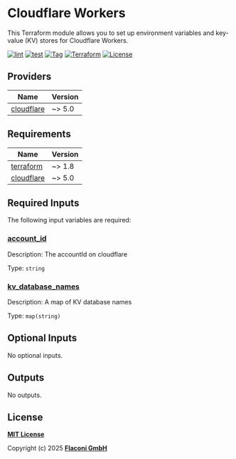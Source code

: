 # Cloudflare Workers

This Terraform module allows you to set up environment variables and key-value (KV) stores for Cloudflare Workers.

[![lint](https://github.com/flaconi/terraform-cloudflare-workers/workflows/lint/badge.svg)](https://github.com/flaconi/terraform-cloudflare-workers/actions?query=workflow%3Alint)
[![test](https://github.com/flaconi/terraform-cloudflare-workers/workflows/test/badge.svg)](https://github.com/flaconi/terraform-cloudflare-workers/actions?query=workflow%3Atest)
[![Tag](https://img.shields.io/github/tag/flaconi/terraform-cloudflare-workers.svg)](https://github.com/flaconi/terraform-cloudflare-workers/releases)
[![Terraform](https://img.shields.io/badge/Terraform--registry-cloudflare--workers-brightgreen.svg)](https://registry.terraform.io/modules/flaconi/workers/cloudflare/)
[![License](https://img.shields.io/badge/license-MIT-blue.svg)](https://opensource.org/licenses/MIT)

<!-- TFDOCS_HEADER_START -->


<!-- TFDOCS_HEADER_END -->

<!-- TFDOCS_PROVIDER_START -->
## Providers

| Name | Version |
|------|---------|
| <a name="provider_cloudflare"></a> [cloudflare](#provider\_cloudflare) | ~> 5.0 |

<!-- TFDOCS_PROVIDER_END -->

<!-- TFDOCS_REQUIREMENTS_START -->
## Requirements

| Name | Version |
|------|---------|
| <a name="requirement_terraform"></a> [terraform](#requirement\_terraform) | ~> 1.8 |
| <a name="requirement_cloudflare"></a> [cloudflare](#requirement\_cloudflare) | ~> 5.0 |

<!-- TFDOCS_REQUIREMENTS_END -->

<!-- TFDOCS_INPUTS_START -->
## Required Inputs

The following input variables are required:

### <a name="input_account_id"></a> [account\_id](#input\_account\_id)

Description: The accountId on cloudflare

Type: `string`

### <a name="input_kv_database_names"></a> [kv\_database\_names](#input\_kv\_database\_names)

Description: A map of KV database names

Type: `map(string)`

## Optional Inputs

No optional inputs.

<!-- TFDOCS_INPUTS_END -->

<!-- TFDOCS_OUTPUTS_START -->
## Outputs

No outputs.

<!-- TFDOCS_OUTPUTS_END -->

## License

**[MIT License](LICENSE)**

Copyright (c) 2025 **[Flaconi GmbH](https://github.com/flaconi)**
